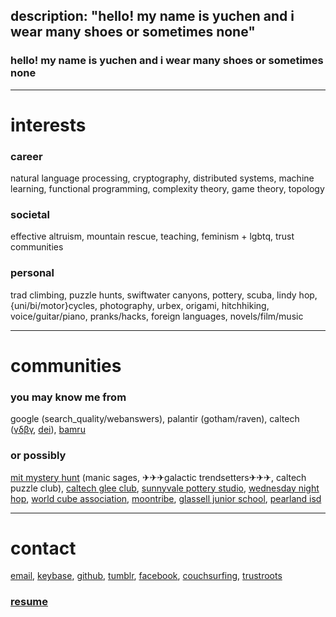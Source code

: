 description: "hello! my name is yuchen and i wear many shoes or sometimes none"
---

### hello! my name is yuchen and i wear many shoes or sometimes none

---

# interests

### career

natural language processing, cryptography, distributed systems, machine learning, functional programming, complexity theory, game theory, topology

### societal

effective altruism, mountain rescue, teaching, feminism + lgbtq, trust communities

### personal

trad climbing, puzzle hunts, swiftwater canyons, pottery, scuba, lindy hop, {uni/bi/motor}cycles, photography, urbex, origami, hitchhiking, voice/guitar/piano, pranks/hacks, foreign languages, novels/film/music

---

# communities

### you may know me from

google (search_quality/webanswers), palantir (gotham/raven), caltech ([&gamma;&delta;&beta;&gamma;](http://www.gdbg.org/), [dei](https://www.ucolick.org/~sla/dei/)), [bamru](http://bamru.org/)

### or possibly

[mit mystery hunt](http://www.mit.edu/~puzzle/) (manic sages, ✈✈✈galactic trendsetters✈✈✈, caltech puzzle club), [caltech glee club](http://www.music.caltech.edu/gleeclub/), [sunnyvale pottery studio](http://www.friendsofthesunnyvalepotterystudio.org/), [wednesday night hop](https://wednesdaynighthop.com/), [world cube association](https://www.worldcubeassociation.org/), [moontribe](https://www.moontribe.org/), [glassell junior school](https://www.mfah.org/visit/glassell-junior-school/), [pearland isd](https://www.pearlandisd.org/)

---

# contact

[email](https://pgp.mit.edu/pks/lookup?op=vindex&search=0xcf8d8eee47ba4d69), [keybase](https://keybase.io/lyc/), [github](https://github.com/yuchennil/), [tumblr](http://cocoaorca.com/), [facebook](https://www.facebook.com/yuchennil), [couchsurfing](https://www.couchsurfing.com/people/yuchennil), [trustroots](https://www.trustroots.org/profile/lyc)

### [resume](#TODO)
